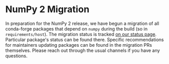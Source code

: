 # NumPy 2 Migration

In preparation for the NumPy 2 release, we have begun a migration of all
conda-forge packages that depend on `numpy` during the build (so in
`requirements/host`). The migration status is tracked
[on our status page](https://conda-forge.org/status/migration/numpy2).
Particular package's status can be found there. Specific recommendations for
maintainers updating packages can be found in the migration PRs themselves.
Please reach out through the usual channels if you have any questions.
